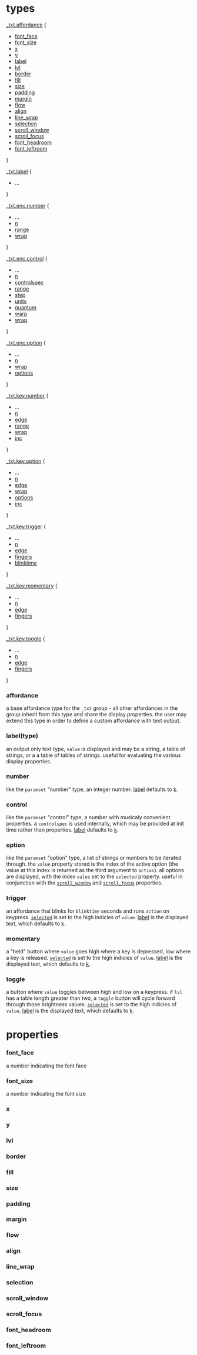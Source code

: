 # types

[_txt.affordance](#affordance) {
  - [font_face](#font_face)
  - [font_size](#font_size)
  - [x](#x)
  - [y](#y)
  - [label](#label)
  - [lvl](#lvl)
  - [border](#border)
  - [fill](#fill)
  - [size](#size)
  - [padding](#padding)
  - [margin](#margin)
  - [flow](#flow)
  - [align](#align)
  - [line_wrap](#line_wrap)
  - [selection](#selection)
  - [scroll_window](#scroll_window)
  - [scroll_focus](#scroll_focus)
  - [font_headroom](#font_headroom)
  - [font_leftroom](#font_leftroom)
  
}

[_txt.label](#labeltype) {
  - ...
  
}

[_txt.enc.number](#number) {
  - ...
  - [n](../doc/norns.md#n)
  - [range](../doc/norns.md#range)
  - [wrap](../doc/norns.md#wrap)
  
}

[_txt.enc.control](#control) {
  - ...
  - [n](#n)
  - [controlspec](../doc/norns.md#controlspec)
  - [range](../doc/norns.md#range)
  - [step](../doc/norns.md#step)
  - [units](../doc/norns.md#units)
  - [quantum](../doc/norns.md#quantum)
  - [warp](../doc/norns.md#warp)
  - [wrap](../doc/norns.md#wrap)
  
}

[_txt.enc.option](#option) {
  - ...
  - [n](../doc/norns.md#n)
  - [wrap](../doc/norns.md#wrap)
  - [options](../doc/norns.md#options)
  
}

[_txt.key.number](#number) {
  - ...
  - [n](../doc/norns.md#n)
  - [edge](../doc/grid.md#edge)
  - [range](../doc/norns.md#range)
  - [wrap](../doc/norns.md#wrap)
  - [inc](../doc/norns.md#inc)
  
}

[_txt.key.option](#option) {
  - ...
  - [n](../doc/norns.md#n)
  - [edge](../doc/grid.md#edge)
  - [wrap](../doc/norns.md#wrap)
  - [options](../doc/norns.md#options)
  - [inc](../doc/norns.md#inc)
  
}

[_txt.key.trigger](#trigger) {
  - ...
  - [n](../doc/norns.md#n)
  - [edge](../doc/grid.md#edge)
  - [fingers](../doc/grid.md#fingers)
  - [blinktime](../doc/grid.md#blinktime)
  
}

[_txt.key.momentary](#momentary) {
  - ...
  - [n](../doc/norns.md#n)
  - [edge](../doc/grid.md#edge)
  - [fingers](../doc/grid.md#fingers)
  
}

[_txt.key.toggle](#toggle) {
  - ...
  - [n](../doc/norns.md#n)
  - [edge](../doc/grid.md#edge)
  - [fingers](../doc/grid.md#fingers)
  
}

### affordance

a base affordance type for the `_txt` group - all other affordances in the group inherit from this type and share the display properties. the user may extend this type in order to define a custom affordance with text output.

### label(type)

an output only text type, `value` is displayed and may be a string, a table of strings, or a a table of tables of strings. useful for evaluating the various display properties.

### number

like the `paramset` "number" type, an integer number. [label](#label) defaults to [k](../doc/core.md#k).

### control

like the `paramset` "control" type, a number with musicaly convenient properties. a `controlspec` is used internally, which may be provided at init time rather than properties. [label](#label) defaults to [k](../doc/core.md#k).

### option

like the `paramset` "option" type, a list of strings or numbers to be iterated through. the `value` property stored is the index of the active option (the value at this index is returned as the third argument to `action`). all options are displayed, with the index `value` set to the `selected` property. useful in conjunction with the [`scroll_window`](#scroll_window) and [`scroll_focus`](#scroll_focus) properties.

### trigger

an affordance that blinks for `blinktime` seconds and runs `action` on keypress. [`selected`](#selected) is set to the high indicies of `value`. [label](#label) is the displayed text, which defaults to [k](../doc/core.md#k).

### momentary

a "held" button where `value` goes high where a key is depressed, low where a key is released. [`selected`](#selected) is set to the high indicies of `value`. [label](#label) is the displayed text, which defaults to [k](../doc/core.md#k).

### toggle

a button where `value` toggles between high and low on a keypress. if `lvl` has a table length greater than two, a `toggle` button will cycle forward through those brightness values. [`selected`](#selected) is set to the high indicies of `value`. [label](#label) is the displayed text, which defaults to [k](../doc/core.md#k).

# properties

### font_face

a number indicating the font face

### font_size

a number indicating the font size

### x



### y
### lvl
### border
### fill
### size
### padding
### margin
### flow
### align
### line_wrap
### selection
### scroll_window
### scroll_focus
### font_headroom
### font_leftroom
